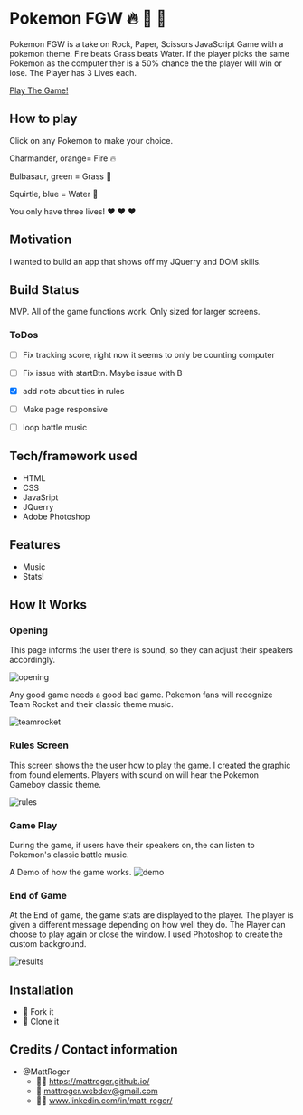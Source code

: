 #  **Pokemon FGW** :fire: :leaves: :ocean:
Pokemon FGW is a take on Rock, Paper, Scissors JavaScript Game with a pokemon theme. Fire beats Grass beats Water.
If the player picks the same Pokemon as the computer ther is a 50% chance the the player will win or lose.
The Player has 3 Lives each.

[Play The Game!](https://mattroger.github.io/pokemonRPS/)

## How to play
Click on any Pokemon to make your choice. 

Charmander, orange= Fire :fire:

Bulbasaur, green = Grass :leaves:

Squirtle, blue = Water :ocean:

You only have three lives! :heart: :heart: :heart:

## Motivation
I wanted to build an app that shows off my JQuerry and DOM skills.

## Build Status
MVP. All of the game functions work. Only sized for larger screens.

### ToDos

- [ ] Fix tracking score, right now it seems to only be counting computer
- [ ] Fix issue with startBtn. Maybe issue with B
- [x] add note about ties in rules
- [ ] Make page responsive
- [ ] loop battle music


## Tech/framework used
* HTML 
* CSS 
* JavaSript 
* JQuerry
* Adobe Photoshop

## Features
* Music
* Stats!

## How It Works

### Opening
This page informs the user there is sound, so they can adjust their speakers accordingly.

![opening](https://github.com/MattRoger/screenshots/blob/master/pokemon/home.png?raw=true)

Any good game needs a good bad game. Pokemon fans will recognize Team Rocket and their classic theme music.

![teamrocket](https://github.com/MattRoger/screenshots/blob/master/pokemon/teamrocket.png?raw=true)

### Rules Screen
This screen shows the the user how to play the game.
I created the graphic from found elements.
Players with sound on will hear the Pokemon Gameboy classic theme.

![rules](https://github.com/MattRoger/screenshots/blob/master/pokemon/rules.png?raw=true)

### Game Play
During the game, if users have their speakers on, the can listen to Pokemon's classic battle music.

A Demo of how the game works.
![demo](https://github.com/MattRoger/screenshots/blob/master/pokemon/PokemonFGWGameplay.gif?raw=true)

### End of Game
At the End of game, the game stats are displayed to the player. The player is given a different message depending on how well they do.
The Player can choose to play again or close the window. I used Photoshop to create the custom background.


![results](https://github.com/MattRoger/screenshots/blob/master/pokemon/end.png?raw=true)

## Installation
* :trident: Fork it
* :sheep: Clone it


## Credits / Contact information
* @MattRoger 
  * :man_office_worker: https://mattroger.github.io/
  * :e-mail: mattroger.webdev@gmail.com
  * :man_office_worker: www.linkedin.com/in/matt-roger/
